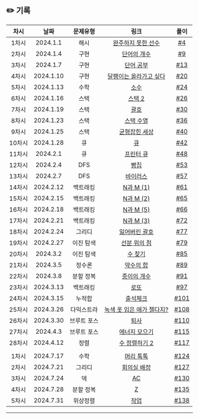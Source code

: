## ✏️ 기록   

| 차시 |    날짜    | 문제유형 | 링크 | 풀이 |
|:----:|:---------:|:----:|:-----:|:----:|
| 1차시 | 2024.1.1 |  해시  |  <a href= "https://school.programmers.co.kr/learn/courses/30/lessons/42576">완주하지 못한 선수</a> |[#4](https://github.com/AlgoLeadMe/AlgoLeadMe-4/pull/4) |
| 2차시 | 2024.1.4 |  구현 |  <a href= "https://www.acmicpc.net/problem/1152">단어의 개수</a> |[#9](https://github.com/AlgoLeadMe/AlgoLeadMe-4/pull/9) |
| 3차시 | 2024.1.7 |  구현 |  <a href= "https://www.acmicpc.net/problem/1157">단어 공부</a> |[#13](https://github.com/AlgoLeadMe/AlgoLeadMe-4/pull/13) |
| 4차시 | 2024.1.10 |  구현 |  <a href= "https://www.acmicpc.net/problem/2869">달팽이는 올라가고 싶다</a> |[#20](https://github.com/AlgoLeadMe/AlgoLeadMe-4/pull/20) |
| 5차시 | 2024.1.13 |  수학 |  <a href= "https://www.acmicpc.net/problem/2581">소수</a> |[#24](https://github.com/AlgoLeadMe/AlgoLeadMe-4/pull/24) |
| 6차시 | 2024.1.16 |  스택 |  <a href= "https://www.acmicpc.net/problem/28278">스택 2</a> |[#26](https://github.com/AlgoLeadMe/AlgoLeadMe-4/pull/26) |
| 7차시 | 2024.1.19 |  스택 |  <a href= "https://www.acmicpc.net/problem/9012">괄호</a> |[#30](https://github.com/AlgoLeadMe/AlgoLeadMe-4/pull/30) |
| 8차시 | 2024.1.23 |  스택 |  <a href= "https://www.acmicpc.net/problem/1874">스택 수열</a> |[#36](https://github.com/AlgoLeadMe/AlgoLeadMe-4/pull/36) |
| 9차시 | 2024.1.25 |  스택 |  <a href= "https://www.acmicpc.net/problem/4949">균형잡힌 세상</a> |[#40](https://github.com/AlgoLeadMe/AlgoLeadMe-4/pull/40) |
| 10차시 | 2024.1.28 |  큐 |  <a href= "https://www.acmicpc.net/problem/10845">큐</a> |[#42](https://github.com/AlgoLeadMe/AlgoLeadMe-4/pull/42) |
| 11차시 | 2024.2.1 |  큐 |  <a href= "https://www.acmicpc.net/problem/1966">프린터 큐</a> |[#48](https://github.com/AlgoLeadMe/AlgoLeadMe-4/pull/48) |
| 12차시 | 2024.2.4 |  DFS |  <a href= "https://www.acmicpc.net/problem/3109">빵집</a> |[#53](https://github.com/AlgoLeadMe/AlgoLeadMe-4/pull/53) |
| 13차시 | 2024.2.7 |  DFS |  <a href= "https://www.acmicpc.net/problem/2606">바이러스</a> |[#57](https://github.com/AlgoLeadMe/AlgoLeadMe-4/pull/57) |
| 14차시 | 2024.2.12 |  백트래킹 |  <a href= "https://www.acmicpc.net/problem/15649">N과 M (1)</a> |[#61](https://github.com/AlgoLeadMe/AlgoLeadMe-4/pull/61) |
| 15차시 | 2024.2.15 |  백트래킹 |  <a href= "https://www.acmicpc.net/problem/15650">N과 M (2)</a> |[#65](https://github.com/AlgoLeadMe/AlgoLeadMe-4/pull/65) |
| 16차시 | 2024.2.18 |  백트래킹 |  <a href= "https://www.acmicpc.net/problem/15654">N과 M (5)</a> |[#66](https://github.com/AlgoLeadMe/AlgoLeadMe-4/pull/66) |
| 17차시 | 2024.2.21 |  백트래킹 |  <a href= "https://www.acmicpc.net/problem/15651">N과 M (3)</a> |[#72](https://github.com/AlgoLeadMe/AlgoLeadMe-4/pull/72) |
| 18차시 | 2024.2.24 |  그리디 |  <a href= "https://www.acmicpc.net/problem/1541">잃어버린 괄호</a> |[#77](https://github.com/AlgoLeadMe/AlgoLeadMe-4/pull/77) |
| 19차시 | 2024.2.27 |  이진 탐색 |  <a href= "https://www.acmicpc.net/problem/11663">선분 위의 점</a> |[#79](https://github.com/AlgoLeadMe/AlgoLeadMe-4/pull/79) |
| 20차시 | 2024.3.2 |  이진 탐색 |  <a href= "https://www.acmicpc.net/problem/1920">수 찾기</a> |[#85](https://github.com/AlgoLeadMe/AlgoLeadMe-4/pull/85) |
| 21차시 | 2024.3.5 |  정수론 |  <a href= "https://www.acmicpc.net/problem/17425">약수의 합</a> |[#89](https://github.com/AlgoLeadMe/AlgoLeadMe-4/pull/89) |
| 22차시 | 2024.3.8 | 분할 정복 |  <a href= "https://www.acmicpc.net/problem/1780">종이의 개수</a> |[#91](https://github.com/AlgoLeadMe/AlgoLeadMe-4/pull/91) |
| 23차시 | 2024.3.13 | 백트래킹 |  <a href= "https://www.acmicpc.net/problem/6603">로또</a> |[#97](https://github.com/AlgoLeadMe/AlgoLeadMe-4/pull/97) |
| 24차시 | 2024.3.15 | 누적합 |  <a href= "https://www.acmicpc.net/problem/20438">출석체크</a> |[#101](https://github.com/AlgoLeadMe/AlgoLeadMe-4/pull/101) |
| 25차시 | 2024.3.26 | 다익스트라 |  <a href= "https://www.acmicpc.net/problem/10191">녹색 옷 입은 애가 젤다지?</a> |[#108](https://github.com/AlgoLeadMe/AlgoLeadMe-4/pull/108) |
| 26차시 | 2024.3.30 | 브루트 포스 |  <a href= "https://www.acmicpc.net/problem/14501">퇴사</a> |[#110](https://github.com/AlgoLeadMe/AlgoLeadMe-4/pull/110) |
| 27차시 | 2024.4.3 | 브루트 포스 |  <a href= "https://www.acmicpc.net/problem/16198">에너지 모으기</a> |[#115](https://github.com/AlgoLeadMe/AlgoLeadMe-4/pull/115) |
| 28차시 | 2024.4.12 | 정렬 |  <a href= "https://www.acmicpc.net/problem/2751">수 정렬하기 2</a> |[#117](https://github.com/AlgoLeadMe/AlgoLeadMe-4/pull/117) |
||||||
| 1차시 | 2024.7.17 | 수학 |  <a href= "https://www.acmicpc.net/problem/1241">머리 톡톡</a> |[#124](https://github.com/AlgoLeadMe/AlgoLeadMe-4/pull/124) |
| 2차시 | 2024.7.21 | 그리디 |  <a href= "https://www.acmicpc.net/problem/1931">회의실 배정</a> |[#127](https://github.com/AlgoLeadMe/AlgoLeadMe-4/pull/127) |
| 3차시 | 2024.7.24 | 덱 |  <a href= "https://www.acmicpc.net/problem/5430">AC</a> |[#130](https://github.com/AlgoLeadMe/AlgoLeadMe-4/pull/130) |
| 4차시 | 2024.7.28 | 분할 정복 |  <a href= "https://www.acmicpc.net/problem/1074">Z</a> |[#135](https://github.com/AlgoLeadMe/AlgoLeadMe-4/pull/135) |
| 5차시 | 2024.7.31 | 위상정렬 |  <a href= "https://www.acmicpc.net/problem/2056">작업</a> |[#138](https://github.com/AlgoLeadMe/AlgoLeadMe-4/pull/138) |
---
